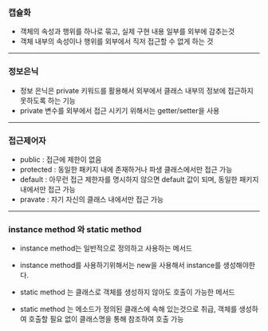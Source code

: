 
### 캡슐화

- 객체의 속성과 행위를 하나로 묶고, 실제 구현 내용 일부를 외부에 감추는것
- 객체 내부의 속성이나 행위를 외부에서 직저 접근할 수 없게 하는 것



-------- 
### 정보은닉
- 정보 은닉은 private 키워드를 활용해서 외부에서 클래스 내부의 정보에 접근하지 못하도록 하는 기능
- private 변수를 외부에서 접근 시키기 위해서는 getter/setter을 사용


--------------
### 접근제어자

- public : 접근에 제한이 없음
- protected : 동일한 패키지 내에 존재하거나 파생 클래스에서만 접근 가능
- default : 아무런 접근 제한자를 명시하지 않으면 default 값이 되며, 동일한 패키지 내에서만 접근 가능
- pravate : 자기 자신의 클래스 내에서만 접근 가능





------------------
### instance method 와 static method 
- instance method는 일반적으로 정의하고 사용하는 메서드
- instance method를 사용하기위해서는 new을 사용해서 instance를 생성해야한다.

- static method 는 클래스로 객체를 생성하지 않아도 호출이 가능한 메서드
- static method 는 메소드가 정의된 클래스에 속해 있는것으로 취급, 객체를 생성하여 호출할 필요 없이 클래스명을 통해 참조하여 호출 가능
